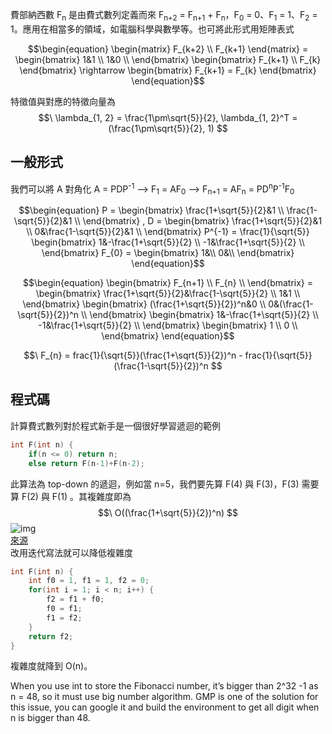 費部納西數 F<sub>n</sub> 是由費式數列定義而來 F<sub>n+2</sub> = F<sub>n+1</sub> + F<sub>n</sub>，F<sub>0</sub> = 0、F<sub>1</sub> = 1、F<sub>2</sub> = 1。應用在相當多的領域，如電腦科學與數學等。也可將此形式用矩陣表式

$$\begin{equation}
    \begin{matrix}
        F_{k+2} \\
        F_{k+1}
    \end{matrix}
    =
    \begin{bmatrix}
        1&1 \\
        1&0 \\
    \end{bmatrix}
    \begin{bmatrix}
        F_{k+1} \\
        F_{k}
    \end{bmatrix}
    \rightarrow 
    \begin{bmatrix}
        F_{k+1} = F_{k}
    \end{bmatrix}
\end{equation}$$

特徵值與對應的特徵向量為 $$\ \lambda_{1, 2} = \frac{1\pm\sqrt{5}}{2}, \lambda_{1, 2}^T = (\frac{1\pm\sqrt{5}}{2}, 1) $$

## 一般形式
我們可以將 A 對角化 A = PDP<sup>-1</sup> --> F<sub>1</sub> = AF<sub>0</sub> --> F<sub>n+1</sub> = AF<sub>n</sub> = PD<sup>n</sup>P<sup>-1</sup>F<sub>0</sub>

$$\begin{equation}
    P = 
    \begin{bmatrix}
        \frac{1+\sqrt{5}}{2}&1 \\
        \frac{1-\sqrt{5}}{2}&1 \\
    \end{bmatrix}
    , D = 
    \begin{bmatrix}
        \frac{1+\sqrt{5}}{2}&1 \\
        0&\frac{1-\sqrt{5}}{2}&1 \\
    \end{bmatrix}
    P^{-1} = \frac{1}{\sqrt{5}}
    \begin{bmatrix}
        1&-\frac{1+\sqrt{5}}{2} \\
        -1&\frac{1+\sqrt{5}}{2} \\
    \end{bmatrix}
    F_{0} = 
    \begin{bmatrix}
        1&\\
        0&\\
    \end{bmatrix}
\end{equation}$$

$$\begin{equation}
    \begin{bmatrix}
        F_{n+1} \\
        F_{n} \\
    \end{bmatrix}
    = 
    \begin{bmatrix}
        \frac{1+\sqrt{5}}{2}&\frac{1-\sqrt{5}}{2} \\
        1&1 \\
    \end{bmatrix}
    \begin{bmatrix}
        (\frac{1+\sqrt{5}}{2})^n&0 \\
        0&(\frac{1-\sqrt{5}}{2})^n \\
    \end{bmatrix}
    \begin{bmatrix}
        1&-\frac{1+\sqrt{5}}{2} \\
        -1&\frac{1+\sqrt{5}}{2} \\
    \end{bmatrix}
    \begin{bmatrix}
        1 \\
        0 \\
    \end{bmatrix}
\end{equation}$$

$$\ F_{n} = frac{1}{\sqrt{5}}(\frac{1+\sqrt{5}}{2})^n - frac{1}{\sqrt{5}}(\frac{1-\sqrt{5}}{2})^n $$

## 程式碼
計算費式數列對於程式新手是一個很好學習遞迴的範例
```cpp
int F(int n) {
    if(n <= 0) return n;
    else return F(n-1)+F(n-2);
```
此算法為 top-down 的遞迴，例如當 n=5，我們要先算 F(4) 與 F(3)，F(3) 需要算 F(2) 與 F(1) 。其複雜度即為 $$\ O((\frac{1+\sqrt{5}}{2})^n) $$
![img](https://miro.medium.com/v2/resize:fit:1100/format:webp/1*bGJzheJAhePGVSkTCUw7IA.jpeg)\
[來源](https://medium.com/appworks-school/%E5%88%9D%E5%AD%B8%E8%80%85%E5%AD%B8%E6%BC%94%E7%AE%97%E6%B3%95-%E5%BE%9E%E8%B2%BB%E6%B0%8F%E6%95%B8%E5%88%97%E8%AA%8D%E8%AD%98%E4%BD%95%E8%AC%82%E9%81%9E%E8%BF%B4-dea15d2808a3)\
改用迭代寫法就可以降低複雜度
```cpp
int F(int n) {
    int f0 = 1, f1 = 1, f2 = 0;
    for(int i = 1; i < n; i++) {
        f2 = f1 + f0;
        f0 = f1;
        f1 = f2;
    }
    return f2;
}
```
複雜度就降到 O(n)。

When you use int to store the Fibonacci number, it’s bigger than 2^32 -1 as n = 48,
so it must use big number algorithm.
GMP is one of the solution for this issue, 
you can google it and build the environment to get all digit when n is bigger than 48.
